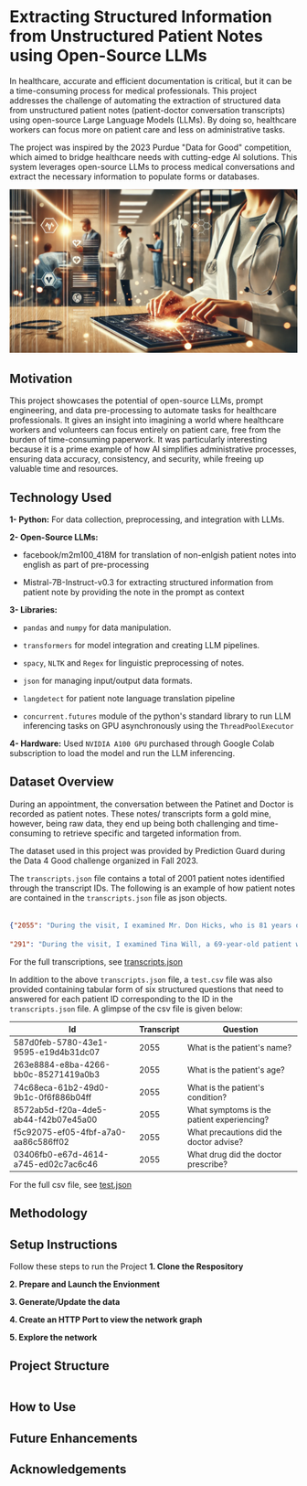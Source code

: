 # Extracting Structured Information from Unstructured Patient Notes using Open-Source LLMs
In healthcare, accurate and efficient documentation is critical, but it can be a time-consuming process for medical professionals. This project addresses the challenge of automating the extraction of structured data from unstructured patient notes (patient-doctor conversation transcripts) using open-source Large Language Models (LLMs). By doing so, healthcare workers can focus more on patient care and less on administrative tasks.

The project was inspired by the 2023 Purdue "Data for Good" competition, which aimed to bridge healthcare needs with cutting-edge AI solutions. This system leverages open-source LLMs to process medical conversations and extract the necessary information to populate forms or databases.

![Masthead](/Patinet_Notes_Processing.png)


## Motivation
This project showcases the potential of open-source LLMs, prompt engineering, and data pre-processing to automate tasks for healthcare professionals. It gives an insight into imagining a world where healthcare workers and volunteers can focus entirely on patient care, free from the burden of time-consuming paperwork. It was particularly interesting because it is a prime example of how AI simplifies administrative processes, ensuring data accuracy, consistency, and security, while freeing up valuable time and resources.


## Technology Used
**1- Python:** For data collection, preprocessing, and integration with LLMs.

**2- Open-Source LLMs:**
- facebook/m2m100_418M for translation of non-enlgish patient notes into english as part of pre-processing

- Mistral-7B-Instruct-v0.3 for extracting structured information from patient note by providing the note in the prompt as context

**3- Libraries:**

- `pandas` and `numpy` for data manipulation.

- `transformers` for model integration and creating LLM pipelines.

- `spacy`, `NLTK` and `Regex`  for linguistic preprocessing of notes.

- `json` for managing input/output data formats.

- `langdetect` for patient note language translation pipeline

- `concurrent.futures` module of the python's standard library to run LLM inferencing tasks on GPU asynchronously using the `ThreadPoolExecutor`


**4- Hardware:** Used `NVIDIA A100 GPU` purchased through Google Colab subscription to load the model and run the LLM inferencing.


## Dataset Overview

During an appointment, the conversation between the Patinet and Doctor is recorded as patient notes. These notes/ transcripts form a gold mine, however, being raw data, they end up being both challenging and time-consuming to retrieve specific and targeted information from.

The dataset used in this project was provided by Prediction Guard during the Data 4 Good challenge organized in Fall 2023.

The `transcripts.json` file contains a total of 2001 patient notes identified through the transcript IDs. The following is an example of how patient notes are contained in the `transcripts.json` file as json objects.

```json

{"2055": "During the visit, I examined Mr. Don Hicks, who is 81 years old and presented with a fungal infection. He had dischromic patches, nodal skin eruptions, and skin rash as symptoms. Upon examination, I confirmed the diagnosis of fungal infection. I advised Mr. Hicks to take precautions such as bathing twice a day, using detol or neem in the bathing water, keeping the infected area dry, and using clean cloths. I did not prescribe any medication for him.",

"291": "During the visit, I examined Tina Will, a 69-year-old patient who presented with symptoms of chest pain, vomiting, and breathlessness. After conducting a thorough examination, I determined that Tina was suffering from a heart attack. As a result, I advised her to seek immediate medical attention. Since there were no precautions that could be taken to prevent a heart attack, I did not prescribe any medication. Instead, I recommended that Tina follow up with her primary care physician for ongoing treatment and management of her condition."}

```

For the full transcriptions, see [transcripts.json](transcripts.json)

In addition to the above `transcripts.json` file, a `test.csv` file was also provided containing tabular form of six structured questions that need to answered for each patient ID corresponding to the ID in the `transcripts.json` file. A glimpse of the csv file is given below:

| Id | Transcript | Question |
|---|------------|----------|
| 587d0feb-5780-43e1-9595-e19d4b31dc07 | 2055 | What is the patient's name? |
| 263e8884-e8ba-4266-bb0c-85271419a0b3 | 2055 | What is the patient's age? |
| 74c68eca-61b2-49d0-9b1c-0f6f886b04ff | 2055 | What is the patient's condition? |
| 8572ab5d-f20a-4de5-ab44-f42b07e45a00 | 2055 | What symptoms is the patient experiencing? |
| f5c92075-ef05-4fbf-a7a0-aa86c586ff02 | 2055 | What precautions did the doctor advise? |
| 03406fb0-e67d-4614-a745-ed02c7ac6c46 | 2055 | What drug did the doctor prescribe? |

For the full csv file, see [test.json](test.csv)




## Methodology

## Setup Instructions
Follow these steps to run the Project
**1. Clone the Respository**


**2. Prepare and Launch the Envionment**

**3. Generate/Update the data**

**4. Create an HTTP Port to view the network graph**

**5. Explore the network**

## Project Structure
```bash

```
## How to Use


## Future Enhancements


## Acknowledgements



